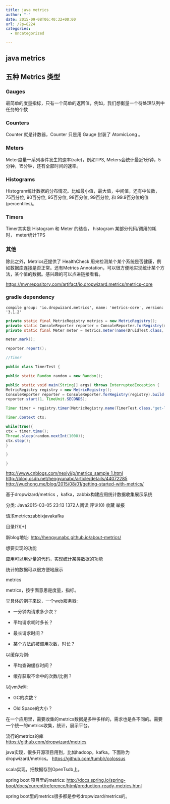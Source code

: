 ```yaml
---
title: java metrics
author: "-"
date: 2015-09-08T06:40:32+00:00
url: /?p=8224
categories:
  - Uncategorized

---
```

## java metrics
## 五种 Metrics 类型

### Gauges
最简单的度量指标，只有一个简单的返回值，例如，我们想衡量一个待处理队列中任务的个数

### Counters
Counter 就是计数器，Counter 只是用 Gauge 封装了 AtomicLong 。

### Meters
Meter度量一系列事件发生的速率(rate)，例如TPS, Meters会统计最近1分钟，5分钟，15分钟，还有全部时间的速率。

### Histograms
Histogram统计数据的分布情况。比如最小值，最大值，中间值，还有中位数，75百分位, 90百分位, 95百分位, 98百分位, 99百分位, 和 99.9百分位的值(percentiles)。

### Timers
Timer其实是 Histogram 和 Meter 的结合， histogram 某部分代码/调用的耗时， meter统计TPS
  
### 其他  
除此之外，Metrics还提供了 HealthCheck 用来检测某个某个系统是否健康，例如数据库连接是否正常。还有Metrics Annotation，可以很方便地实现统计某个方法，某个值的数据。感兴趣的可以点进链接看看。

https://mvnrepository.com/artifact/io.dropwizard.metrics/metrics-core

### gradle dependency
    compile group: 'io.dropwizard.metrics', name: 'metrics-core', version: '3.1.2'

```java
private static final MetricRegistry metrics = new MetricRegistry();
private static ConsoleReporter reporter = ConsoleReporter.forRegistry(metrics).build();
private static final Meter meter = metrics.meter(name(DruidTest.class, "request"));

meter.mark();

reporter.report();

//Timer

public class TimerTest {

public static Random random = new Random();

public static void main(String[] args) throws InterruptedException {
MetricRegistry registry = new MetricRegistry();
ConsoleReporter reporter = ConsoleReporter.forRegistry(registry).build();
reporter.start(1, TimeUnit.SECONDS);

Timer timer = registry.timer(MetricRegistry.name(TimerTest.class,"get-latency"));

Timer.Context ctx;

while(true){
ctx = timer.time();
Thread.sleep(random.nextInt(1000));
ctx.stop();
}

}

}

```

http://www.cnblogs.com/nexiyi/p/metrics_sample_1.html  
http://blog.csdn.net/hengyunabc/article/details/44072285  
http://wuchong.me/blog/2015/08/01/getting-started-with-metrics/

基于dropwizard/metrics ，kafka，zabbix构建应用统计数据收集展示系统
  
分类:  Java2015-03-05 23:13 1372人阅读 评论(0) 收藏 举报
  
请求metricszabbixjavakafka

目录(?)[+]

新blog地址: http://hengyunabc.github.io/about-metrics/
  
想要实现的功能
  
应用可以用少量的代码，实现统计某类数据的功能
  
统计的数据可以很方便地展示
  
metrics
  
metrics，按字面意思是度量，指标。

举具体的例子来说，一个web服务器: 
  
- 一分钟内请求多少次？
  
- 平均请求耗时多长？
  
- 最长请求时间？
  
- 某个方法的被调用次数，时长？

以缓存为例: 
  
- 平均查询缓存时间？
  
- 缓存获取不命中的次数/比例？

以jvm为例: 
  
- GC的次数？
  
- Old Space的大小？

在一个应用里，需要收集的metrics数据是多种多样的，需求也是各不同的。需要一个统一的metrics收集，统计，展示平台。

流行的metrics的库  
https://github.com/dropwizard/metrics
  
java实现，很多开源项目用到，比如hadoop，kafka。下面称为dropwizard/metrics。
https://github.com/tumblr/colossus
  
scala实现，把数据存到OpenTsdb上。

spring boot 项目里的metrics: 
http://docs.spring.io/spring-boot/docs/current/reference/html/production-ready-metrics.html

spring boot里的metrics很多都是参考dropwizard/metrics的。
